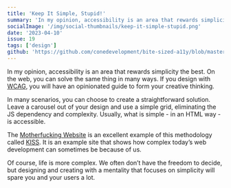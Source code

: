 ```yaml
---
title: 'Keep It Simple, Stupid!'
summary: 'In my opinion, accessibility is an area that rewards simplicity the best. On the web, you can solve the same thing in many ways.'
socialImage: '/img/social-thumbnails/keep-it-simple-stupid.png'
date: '2023-04-10'
issue: 19
tags: ['design']
github: 'https://github.com/conedevelopment/bite-sized-a11y/blob/master/src/posts/keep-it-simple-stupid.md'
---
```


In my opinion, accessibility is an area that rewards simplicity the best. On the web, you can solve the same thing in many ways. If you design with [WCAG](https://www.w3.org/WAI/standards-guidelines/wcag/), you will have an opinionated guide to form your creative thinking.

In many scenarios, you can choose to create a straightforward solution. Leave a carousel out of your design and use a simple grid, eliminating the JS dependency and complexity. Usually, what is simple - in an HTML way - is accessible.

The [Motherfucking Website](http://motherfuckingwebsite.com/) is an excellent example of this methodology called [KISS](https://en.wikipedia.org/wiki/KISS_principle). It is an example site that shows how complex today’s web development can sometimes be because of us.

Of course, life is more complex. We often don’t have the freedom to decide, but designing and creating with a mentality that focuses on simplicity will spare you and your users a lot.
